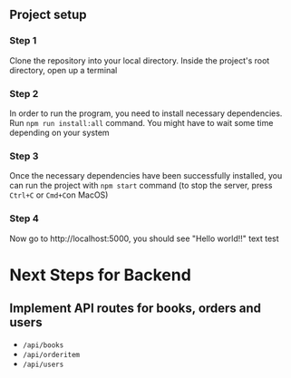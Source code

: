 ## Project setup
### Step 1
Clone the repository into your local directory.
Inside the project's root directory, open up a terminal
### Step 2
In order to run the program, you need to install necessary dependencies. Run `npm run install:all` command. You might have to wait some time depending on your system
### Step 3
Once the necessary dependencies have been successfully installed, you can run the project with `npm start` command (to stop the server, press `Ctrl+C` or `Cmd+C`on MacOS)
### Step 4
Now go to http://localhost:5000, you should see "Hello world!!" text
test

# Next Steps for Backend
## Implement API routes for books, orders and users
* `/api/books`
* `/api/orderitem`
* `/api/users`
